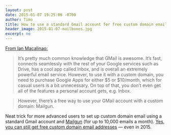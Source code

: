 ```yaml
---
layout: post
date: 2015-01-07 19:25:06 -0700
author: Timo
title: How to use a standard Gmail account for free custom domain email
header_image: 2015-01-07-mailboxes.jpg
excerpt: no
---
```


[From Ian Macalinao:](http://simplyian.com/2015/01/07/Hacking-GMail-to-use-custom-domains-for-free/)

> It’s pretty much common knowledge that GMail is awesome. It’s fast, connects seamlessly with the rest of your Google services such as Drive, has a cool app called Inbox, and is overall an extremely powerful email service. However, to use it with a custom domain, you need to purchase Google Apps for either $5 or $10/month, which for casual users is a bit unnecessary. On top of that, you don’t even get all of the features a personal account gets, e.g. Inbox.

> However, there’s a free way to use your GMail account with a custom domain: Mailgun.

Neat trick for more advanced users to set up custom domain email using a standard Gmail account and [Mailgun](http://mailgun.com) (for up to 10,000 emails a month). [Yes, you can still get free custom domain email addresses](https://iwantmyname.com/blog/2014/06/yes-you-can-still-get-free-custom-email-addresses.html) — even in 2015.